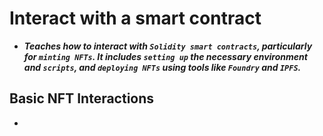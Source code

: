 # Interact with a smart contract
- ***Teaches how to interact with `Solidity smart contracts`, particularly for `minting NFTs`. It includes `setting up` the necessary environment and `scripts`, and `deploying NFTs` using tools like `Foundry` and `IPFS`.***

## Basic NFT Interactions
- 